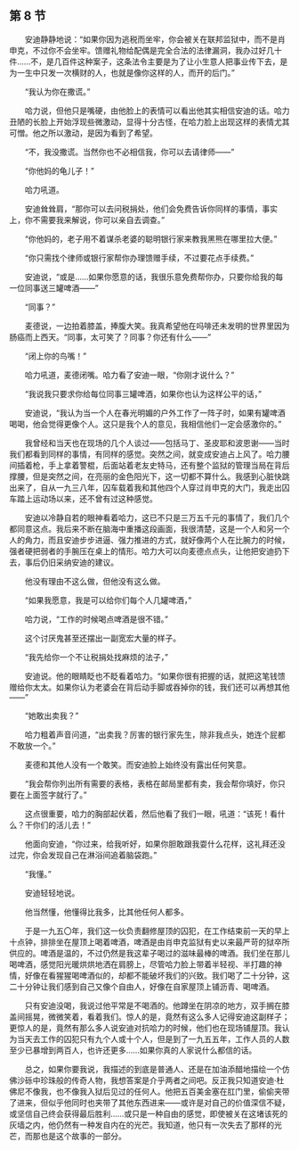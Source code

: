 ## 第 8 节

&emsp;&emsp;安迪静静地说：“如果你因为逃税而坐牢，你会被关在联邦监狱中，而不是肖申克，不过你不会坐牢。馈赠礼物给配偶是完全合法的法律漏洞，我办过好几十件……不，是几百件这种案子，这条法令主要是为了让小生意人把事业传下去，是为一生中只发一次横财的人，也就是像你这样的人，而开的后门。”

&emsp;&emsp;“我认为你在撒谎。”

&emsp;&emsp;哈力说，但他只是嘴硬，由他脸上的表情可以看出他其实相信安迪的话。哈力丑陋的长脸上开始浮现些微激动，显得十分古怪，在哈力脸上出现这样的表情尤其可憎。他之所以激动，是因为看到了希望。

&emsp;&emsp;“不，我没撒谎。当然你也不必相信我，你可以去请律师——”

&emsp;&emsp;“你他妈的龟儿子！”

&emsp;&emsp;哈力吼道。

&emsp;&emsp;安迪耸耸肩，“那你可以去问税捐处，他们会免费告诉你同样的事情，事实上，你不需要我来解说，你可以亲自去调查。”

&emsp;&emsp;“你他妈的，老子用不着谋杀老婆的聪明银行家来教我黑熊在哪里拉大便。”

&emsp;&emsp;“你只需找个律师或银行家帮你办理馈赠手续，不过要花点手续费。”

&emsp;&emsp;安迪说，“或是……如果你愿意的话，我很乐意免费帮你办，只要你给我的每一位同事送三罐啤酒——”

&emsp;&emsp;“同事？”

&emsp;&emsp;麦德说，一边拍着膝盖，捧腹大笑。我真希望他在吗啡还未发明的世界里因为肠癌而上西天。“同事，太可笑了？同事？你还有什么——”

&emsp;&emsp;“闭上你的鸟嘴！”

&emsp;&emsp;哈力吼道，麦德闭嘴。哈力看了安迪一眼，“你刚才说什么？”

&emsp;&emsp;“我说我只要求你给每位同事三罐啤酒，如果你也认为这样公平的话，”

&emsp;&emsp;安迪说，“我认为当一个人在春光明媚的户外工作了一阵子时，如果有罐啤酒喝喝，他会觉得更像个人。这只是我个人的意见，我相信他们一定会感激你的。”

&emsp;&emsp;我曾经和当天也在现场的几个人谈过——包括马丁、圣皮耶和波恩谢——当时我们都看到同样的事情，有同样的感觉。突然之间，就变成安迪占上风了。哈力腰间插着枪，手上拿着警棍，后面站着老友史特马，还有整个监狱的管理当局在背后撑腰，但是突然之间，在亮丽的金色阳光下，这一切都不算什么。我感到心脏快跳出来了，自从一九三八年，囚车载着我和其他四个人穿过肖申克的大门，我走出囚车踏上运动场以来，还不曾有过这种感觉。

&emsp;&emsp;安迪以冷静自若的眼神看着哈力，这已不只是三万五千元的事情了，我们几个都同意这点。我后来不断在脑海中重播这段画面，我很清楚，这是一个人和另一个人的角力，而且安迪步步进逼、强力推进的方式，就好像两个人在比腕力的时候，强者硬把弱者的手腕压在桌上的情形。哈力大可以向麦德点点头，让他把安迪扔下去，事后仍旧采纳安迪的建议。

&emsp;&emsp;他没有理由不这么做，但他没有这么做。

&emsp;&emsp;“如果我愿意，我是可以给你们每个人几罐啤酒，”

&emsp;&emsp;哈力说，“工作的时候喝点啤酒是很不错。”

&emsp;&emsp;这个讨厌鬼甚至还摆出一副宽宏大量的样子。

&emsp;&emsp;“我先给你一个不让税捐处找麻烦的法子，”

&emsp;&emsp;安迪说。他的眼睛眨也不眨看着哈力。“如果你很有把握的话，就把这笔钱馈赠给你太太。如果你认为老婆会在背后动手脚或吞掉你的钱，我们还可以再想其他——”

&emsp;&emsp;“她敢出卖我？”

&emsp;&emsp;哈力粗着声音问道，“出卖我？厉害的银行家先生，除非我点头，她连个屁都不敢放一个。”

&emsp;&emsp;麦德和其他人没有一个敢笑。而安迪脸上始终没有露出任何笑意。

&emsp;&emsp;“我会帮你列出所有需要的表格，表格在邮局里都有卖，我会帮你填好，你只要在上面签字就行了。”

&emsp;&emsp;这点很重要，哈力的胸部起伏着，然后他看了我们一眼，吼道：“该死！看什么？干你们的活儿去！”

&emsp;&emsp;他面向安迪，“你过来，给我听好，如果你胆敢跟我耍什么花样，这礼拜还没过完，你会发现自己在淋浴间追着脑袋跑。”

&emsp;&emsp;“我懂。”

&emsp;&emsp;安迪轻轻地说。

&emsp;&emsp;他当然懂，他懂得比我多，比其他任何人都多。

&emsp;&emsp;于是一九五〇年，我们这一伙负责翻修屋顶的囚犯，在工作结束前一天的早上十点钟，排排坐在屋顶上喝着啤酒，啤酒是由肖申克监狱有史以来最严苛的狱卒所供应的。啤酒是温的，不过仍然是我这辈子喝过的滋味最棒的啤酒。我们坐在那儿喝啤酒，感觉阳光暖烘烘地洒在肩膀上，尽管哈力脸上带着半轻视、半打趣的神情，好像在看猩猩喝啤酒似的，却都不能破坏我们的兴致。我们喝了二十分钟，这二十分钟让我们感到自己又像个自由人，好像在自家屋顶上铺沥青、喝啤酒。

&emsp;&emsp;只有安迪没喝，我说过他平常是不喝酒的。他蹲坐在阴凉的地方，双手搁在膝盖间摇晃，微微笑着，看着我们。惊人的是，竟然有这么多人记得安迪这副样子；更惊人的是，竟然有那么多人说安迪对抗哈力的时候，他们也在现场铺屋顶。我认为当天去工作的囚犯只有九个人或十个人，但是到了一九五五年，工作人员的人数至少已暴增到两百人，也许还更多……如果你真的人家说什么都信的话。

&emsp;&emsp;总之，如果你要我说，我描述的到底是普通人、还是在加油添醋地描绘一个仿佛沙砾中珍珠般的传奇人物，我想答案是介乎两者之间吧。反正我只知道安迪·杜佛尼不像我，也不像我入狱后见过的任何人。他把五百美金塞在肛门里，偷偷夹带了进来，但似乎他同时也夹带了其他东西进来——或许是对自己的价值深信不疑，或坚信自己终会获得最后胜利……或只是一种自由的感觉，即使被关在这堵该死的灰墙之内，他仍然有一种发自内在的光芒。我知道，他只有一次失去了那样的光芒，而那也是这个故事的一部分。
